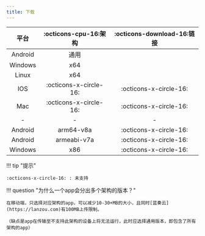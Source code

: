 ```yaml
---
title: 下载
---
```


|  平台   | :octicons-cpu-16:架构  | :octicons-download-16:链接 |
| :-----: | :--------------------: | :------------------------: |
| Android |          通用          |                            |
| Windows |          x64           |                            |
|  Linux  |          x64           |                            |
|   IOS   | :octicons-x-circle-16: |   :octicons-x-circle-16:   |
|   Mac   | :octicons-x-circle-16: |   :octicons-x-circle-16:   |
|    -    |           -            |             -              |
| Android |       arm64-v8a        |   :octicons-x-circle-16:   |
| Android |      armeabi-v7a       |   :octicons-x-circle-16:   |
| Windows |          x86           |   :octicons-x-circle-16:   |

!!! tip "提示"

    :octicons-x-circle-16: : 未支持


!!! question "为什么一个app会分出多个架构的版本？"

    在移动端，只选择对应架构的app，可以减少10-30+MB的大小，且同时[蓝奏云](https://lanzou.com)有100MB上传限制。

    （缺点是app在传输至不支持此架构的设备上将无法运行，此时应选择通用版本，即包含了所有架构的app）
